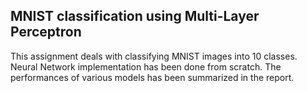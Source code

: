 ## MNIST classification using Multi-Layer Perceptron

This assignment deals with classifying MNIST images into 10 classes. Neural Network implementation has been done from scratch. The performances of various models has been summarized in the report.
